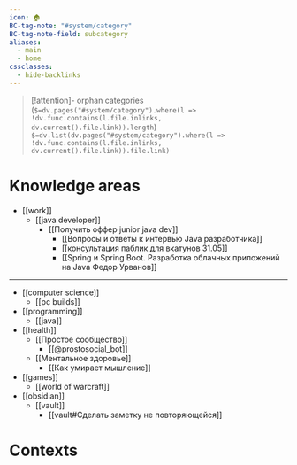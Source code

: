 ```yaml
---
icon: 🏠
BC-tag-note: "#system/category"
BC-tag-note-field: subcategory
aliases:
  - main
  - home
cssclasses:
  - hide-backlinks
---
```


> [!attention]- orphan categories (`$=dv.pages("#system/category").where(l => !dv.func.contains(l.file.inlinks, dv.current().file.link)).length`)
> `$=dv.list(dv.pages("#system/category").where(l => !dv.func.contains(l.file.inlinks, dv.current().file.link)).file.link)`

# Knowledge areas
-  [[work]]
	- [[java developer]]
		- [[Получить оффер junior java dev]]
			- [[Вопросы и ответы к интервью Java разработчика]]
			- [[консультация паблик для вкатунов 31.05]]
			- [[Spring и Spring Boot. Разработка облачных приложений на Java Федор Урванов]]

----
- [[computer science]]
	- [[pc builds]]
- [[programming]]
	- [[java]]
- [[health]]
	- [[Простое сообщество]]
		- [[@prostosocial_bot]]
	- [[Ментальное здоровье]]
		- [[Как умирает мышление]]
- [[games]]
	- [[world of warcraft]]
- [[obsidian]]
	- [[vault]]
		- [[vault#Сделать заметку не повторяющейся]]
			
# Contexts
